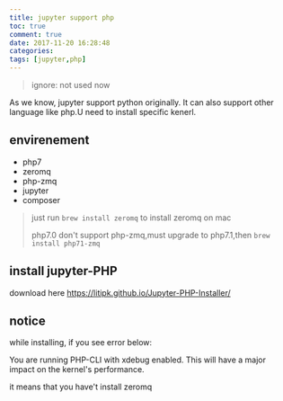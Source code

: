 ```yaml
---
title: jupyter support php
toc: true
comment: true
date: 2017-11-20 16:28:48
categories:
tags: [jupyter,php]
---
```


> ignore: not used now

As we know, jupyter support python originally. It can also support other language like php.U need to install specific kenerl.


<!--more-->

## envirenement

- php7
- zeromq
- php-zmq
- jupyter
- composer

> just run `brew install zeromq` to install zeromq on mac
> 
> php7.0 don't support php-zmq,must upgrade to php7.1,then `brew install php71-zmq`

## install jupyter-PHP

download here https://litipk.github.io/Jupyter-PHP-Installer/


## notice

while installing, if you see error below:

You are running PHP-CLI with xdebug enabled. This will have a major impact on the kernel's performance.

it means that you have't install zeromq



